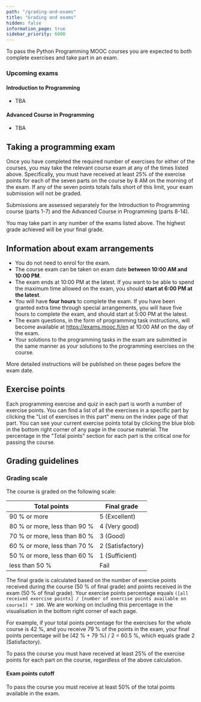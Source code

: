 ```yaml
---
path: "/grading-and-exams"
title: "Grading and exams"
hidden: false
information_page: true
sidebar_priority: 6000
---
```


To pass the Python Programming MOOC courses you are expected to both complete exercises and take part in an exam.

### Upcoming exams

#### Introduction to Programming

* TBA

####  Advanced Course in Programming

* TBA

## Taking a programming exam

Once you have completed the required number of exercises for either of the courses, you may take the relevant course exam at any of the times listed above. Specifically, you must have received at least 25% of the exercise points for each of the seven parts on the course by 8 AM on the morning of the exam. If any of the seven points totals falls short of this limit, your exam submission will not be graded.

Submissions are assessed separately for the Introduction to Programming course (parts 1-7) and the Advanced Course in Programming (parts 8-14).

You may take part in any number of the exams listed above. The highest grade achieved will be your final grade.

## Information about exam arrangements

* You do not need to enrol for the exam.
* The course exam can be taken on exam date **between 10:00 AM and 10:00 PM**.
* The exam ends at 10:00 PM at the latest. If you want to be able to spend the maximum time allowed on the exam, you should **start at 6:00 PM at the latest**.
* You will have **four hours** to complete the exam. If you have been granted extra time through special arrangements, you will have five hours to complete the exam, and should start at 5:00 PM at the latest.
* The exam questions, in the form of programming task instructions, will become available at <a href="https://exams.mooc.fi/en">https://exams.mooc.fi/en</a> at 10:00 AM on the day of the exam.
* Your solutions to the programming tasks in the exam are submitted in the same manner as your solutions to the programming exercises on the course.

More detailed instructions will be published on these pages before the exam date.

## Exercise points

Each programming exercise and quiz in each part is worth a number of exercise points. You can find a list of all the exercises in a specific part by clicking the "List of exercises in this part" menu on the index page of that part. You can see your current exercise points total by clicking the blue blob in the bottom right corner of any page in the course material. The percentage in the "Total points" section for each part is the critical one for passing the course.

## Grading guidelines

### Grading scale

The course is graded on the following scale:

<table>
    <thead>
    <tr>
        <th>Total points</th>
        <th>Final grade</th>
    </tr>
    </thead>
    <tbody>
    <tr>
        <td>90 % or more</td>
        <td>5 (Excellent)</td>
    </tr>
    <tr>
        <td>80 % or more, less than 90 %</td>
        <td>4 (Very good)</td>
    </tr>
    <tr>
        <td>70 % or more, less than 80 %</td>
        <td>3 (Good)</td>
    </tr>
    <tr>
        <td>60 % or more, less than 70 %</td>
        <td>2 (Satisfactory)</td>
    </tr>
    <tr>
        <td>50 % or more, less than 60 %</td>
        <td>1 (Sufficient)</td>
    </tr>
    <tr>
        <td>less than 50 %</td>
        <td>Fail</td>
    </tr>
    </tbody>
</table>

The final grade is calculated based on the number of exercise points received during the course (50 % of final grade) and points received in the exam (50 % of final grade). Your exercise points percentage equals `([all received exercise points] / [number of exercise points available on course]) * 100`. We are working on including this percentage in the visualisation in the bottom right corner of each page.

For example, if your total points percentage for the exercises for the whole course is 42 %, and you receive 79 % of the points in the exam, your final points percentage will be (42 % + 79 %) / 2 = 60.5 %, which equals grade 2 (Satisfactory).

To pass the course you must have received at least 25% of the exercise points for each part on the course, regardless of the above calculation.

#### Exam points cutoff

To pass the course you must receive at least 50% of the total points available in the exam.
